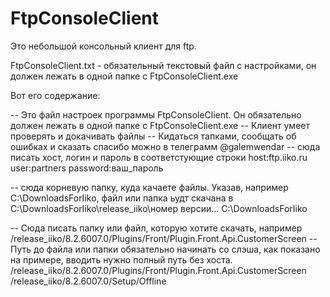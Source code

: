 # FtpConsoleClient

Это небольшой консольный клиент для ftp.

FtpConsoleClient.txt - обязательный текстовый файл с настройками, он должен лежать в одной папке с FtpConsoleClient.exe

Вот его содержание:

-- Это файл настроек программы FtpConsoleClient. Он обязательно должен лежать в одной папке с FtpConsoleClient.exe
-- Клиент умеет проверять и докачивать файлы
-- Кидаться тапками, сообщать об ошибках и сказать спасибо можно в телеграмм @galemwendar
-- сюда писать хост, логин и пароль в соответстующие строки
host:ftp.iiko.ru
user:partners
password:ваш_пароль

-- сюда корневую папку, куда качаете файлы. Указав, например С:\DownloadsForIiko, файл или папка ьудт скачана в С:\DownloadsForIiko\release_iiko\номер версии\...
C:\DownloadsForIiko

-- Сюда писать папку или файл, которую хотите скачать, например /release_iiko/8.2.6007.0/Plugins/Front/Plugin.Front.Api.CustomerScreen
-- Путь до файла или папки обязательно начинать со слэша, как показано на примере, вводить нужно полный путь без хоста.
/release_iiko/8.2.6007.0/Plugins/Front/Plugin.Front.Api.CustomerScreen
/release_iiko/8.2.6007.0/Setup/Offline
